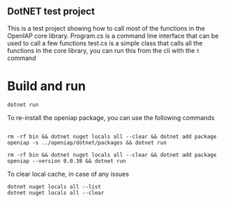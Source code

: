 ## DotNET test project
This is a test project showing how to call most of the functions in the OpenIAP core library.
Program.cs is a command line interface that can be used to call a few functions
test.cs is a simple class that calls all the functions in the core library, you can run this from the cli with the `t` command

# Build and run
```
dotnet run
```
To re-install the openiap package, you can use the following commands
```

rm -rf bin && dotnet nuget locals all --clear && dotnet add package openiap -s ../openiap/dotnet/packages && dotnet run 

rm -rf bin && dotnet nuget locals all --clear && dotnet add package openiap --version 0.0.38 && dotnet run 
```
To clear local cache, in case of any issues
```
dotnet nuget locals all --list
dotnet nuget locals all --clear
```